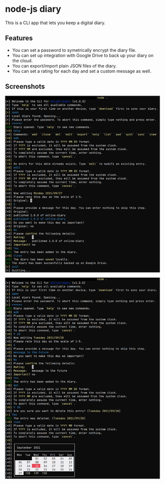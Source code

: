 # node-js diary

This is a CLI app that lets you keep a digital diary.

## Features

- You can set a password to symetrically encrypt the diary file.
- You can set up integration with Google Drive to back up your diary on the cloud.
- You can export/import plain JSON files of the diary.
- You can set a rating for each day and set a custom message as well.

## Screenshots

![](./screenshots/editing.png)

![](./screenshots/edit-del-view.png)